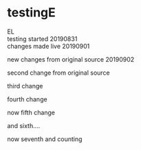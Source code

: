 # testingE
EL  
testing started 20190831  
changes made live 20190901

new changes from original source 20190902

second change from original source

third change 

fourth change  

now fifth change

and sixth....

now seventh and counting

